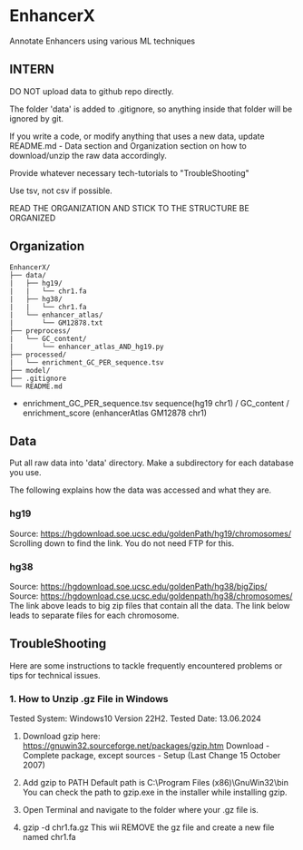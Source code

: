 # EnhancerX
Annotate Enhancers using various ML techniques

## INTERN
DO NOT upload data to github repo directly. 

The folder 'data' is added to .gitignore, so anything inside that folder will be ignored by git.

If you write a code, or modify anything that uses a new data, update README.md - Data section and Organization section on how to download/unzip the raw data accordingly.

Provide whatever necessary tech-tutorials to "TroubleShooting"

Use tsv, not csv if possible. 

READ THE ORGANIZATION AND STICK TO THE STRUCTURE
BE ORGANIZED

## Organization
```
EnhancerX/
├── data/
|   ├── hg19/
|   |   └── chr1.fa
|   ├── hg38/
|   |   └── chr1.fa
|   └── enhancer_atlas/
|       └── GM12878.txt
├── preprocess/
|   └── GC_content/
|       └── enhancer_atlas_AND_hg19.py
├── processed/
|   └── enrichment_GC_PER_sequence.tsv
├── model/
├── .gitignore
└── README.md
```

* enrichment_GC_PER_sequence.tsv
sequence(hg19 chr1) / GC_content / enrichment_score (enhancerAtlas GM12878 chr1)

## Data 
Put all raw data into 'data' directory. Make a subdirectory for each database you use.

The following explains how the data was accessed and what they are.

### hg19
Source: https://hgdownload.soe.ucsc.edu/goldenPath/hg19/chromosomes/
Scrolling down to find the link. You do not need FTP for this.

### hg38
Source: https://hgdownload.soe.ucsc.edu/goldenPath/hg38/bigZips/
Source: https://hgdownload.cse.ucsc.edu/goldenpath/hg38/chromosomes/
The link above leads to big zip files that contain all the data.
The link below leads to separate files for each chromosome.

## TroubleShooting
Here are some instructions to tackle frequently encountered problems or tips for technical issues.

### 1. How to Unzip .gz File in Windows
Tested System: Windows10 Version 22H2.
Tested Date: 13.06.2024
1. Download gzip here: https://gnuwin32.sourceforge.net/packages/gzip.htm
Download - Complete package, except sources - Setup (Last Change 15 October 2007)

2. Add gzip to PATH
Default path is C:\Program Files (x86)\GnuWin32\bin
You can check the path to gzip.exe in the installer while installing gzip.

3. Open Terminal and navigate to the folder where your .gz file is.

4. gzip -d chr1.fa.gz
This wii REMOVE the gz file and create a new file named chr1.fa